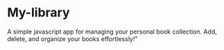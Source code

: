 # My-library
A simple javascript  app for managing your personal book collection. Add, delete, and organize your books effortlessly!"
